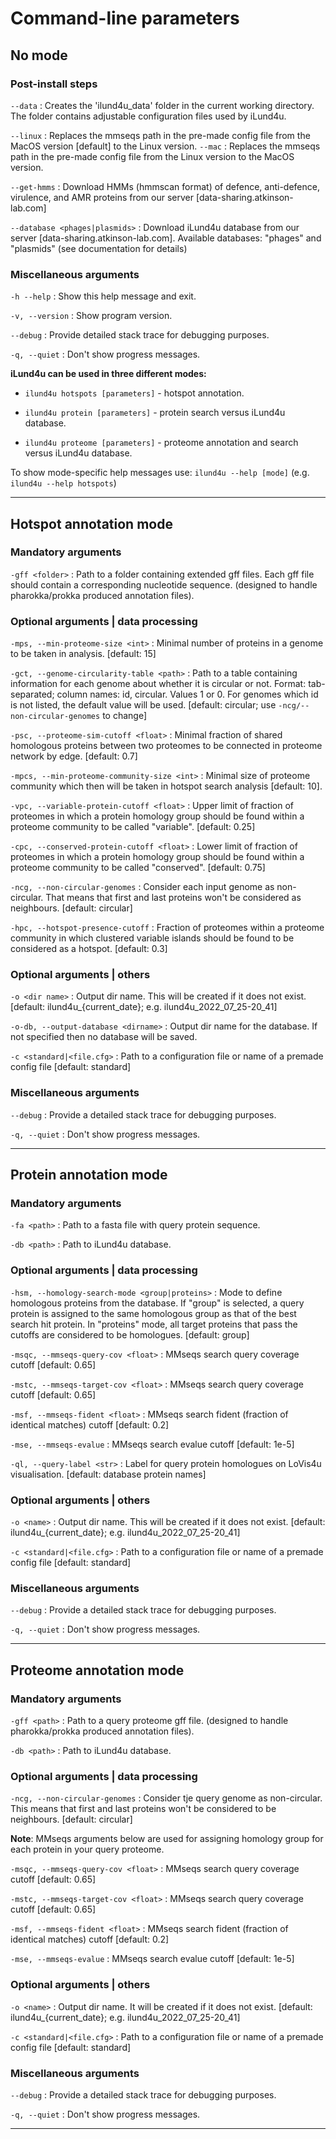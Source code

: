 # Сommand-line parameters



## No mode

### Post-install steps

`--data`
:    Creates the 'ilund4u_data' folder in the current working directory.
     The folder contains adjustable configuration files used by iLund4u.

`--linux`
:    Replaces the mmseqs path in the pre-made config file from the MacOS
     version [default] to the Linux version.
`--mac`
:    Replaces the mmseqs path in the pre-made config file from the Linux
     version to the MacOS version.

`--get-hmms`
:    Download HMMs (hmmscan format) of defence, anti-defence, virulence,
     and AMR proteins from our server [data-sharing.atkinson-lab.com]

`--database <phages|plasmids>`
:    Download iLund4u database from our server [data-sharing.atkinson-lab.com].
     Available databases: "phages" and "plasmids" (see documentation for details)

### Miscellaneous arguments

`-h --help`
:    Show this help message and exit.

`-v, --version`
:    Show program version.

`--debug`
:    Provide detailed stack trace for debugging purposes.

`-q, --quiet`
:    Don't show progress messages.


**iLund4u can be used in three different modes:**

- `ilund4u hotspots [parameters]` - hotspot annotation.

- `ilund4u protein [parameters]` - protein search versus iLund4u database.

- `ilund4u proteome [parameters]` - proteome annotation and search versus iLund4u database.

To show mode-specific help messages use: `ilund4u --help [mode]`
(e.g. `ilund4u --help hotspots`)

---

## Hotspot annotation mode

### Mandatory arguments

`-gff <folder>`
:    Path to a folder containing extended gff files.
     Each gff file should contain a corresponding nucleotide sequence.
     (designed to handle pharokka/prokka produced annotation files).

### Optional arguments | data processing

`-mps, --min-proteome-size <int>`
:    Minimal number of proteins in a genome to be taken in analysis.
     [default: 15]

`-gct, --genome-circularity-table <path>`
:    Path to a table containing information for each genome about whether
     it is circular or not.
     Format: tab-separated; column names: id, circular. Values 1 or 0.
     For genomes which id is not listed, the default value will be used.
     [default: circular; use `-ncg/--non-circular-genomes` to change]

`-psc, --proteome-sim-cutoff <float>`
:    Minimal fraction of shared homologous proteins between two
    proteomes to be connected in proteome network by edge.
    [default: 0.7]

`-mpcs, --min-proteome-community-size <int>`
:   Minimal size of proteome community which then will be taken in
   hotspot search analysis [default: 10].

`-vpc, --variable-protein-cutoff <float>`
:    Upper limit of fraction of proteomes in which a protein homology
    group should be found within a proteome community to be called
    "variable". [default: 0.25]

`-cpc, --conserved-protein-cutoff <float>`
:    Lower limit of fraction of proteomes in which a protein homology
    group should be found within a proteome community to be called
    "conserved". [default: 0.75]

`-ncg, --non-circular-genomes`
:    Consider each input genome as non-circular. That means that first
    and last proteins won't be considered as neighbours.
    [default: circular]

`-hpc, --hotspot-presence-cutoff`
:    Fraction of proteomes within a proteome community in which clustered
    variable islands should be found to be considered as a hotspot.
    [default: 0.3]

### Optional arguments | others

`-o <dir name>`
:    Output dir name. This will be created if it does not exist.
	[default: ilund4u_{current_date}; e.g. ilund4u_2022_07_25-20_41]

`-o-db, --output-database <dirname>`
:    Output dir name for the database.
    If not specified then no database will be saved.

`-c <standard|<file.cfg>`
:    Path to a configuration file or name of a premade config file
    [default: standard]


### Miscellaneous arguments

`--debug`
:    Provide a detailed stack trace for debugging purposes.

`-q, --quiet`
:    Don't show progress messages.


---

## Protein annotation mode


### Mandatory arguments


`-fa <path>`
:    Path to a fasta file with query protein sequence.

`-db <path>`
:    Path to iLund4u database.

### Optional arguments | data processing

`-hsm, --homology-search-mode <group|proteins>`
:    Mode to define homologous proteins from the database.
    If "group" is selected, a query protein is assigned to the
    same homologous group as that of the best search hit
    protein. In "proteins" mode, all target proteins that
    pass the cutoffs are considered to be homologues.
    [default: group]

`-msqc, --mmseqs-query-cov <float>`
:    MMseqs search query coverage cutoff [default: 0.65]

`-mstc, --mmseqs-target-cov <float>`
:    MMseqs search query coverage cutoff [default: 0.65]

`-msf, --mmseqs-fident <float>`
:    MMseqs search fident (fraction of identical matches) cutoff
    [default: 0.2]

`-mse, --mmseqs-evalue`
 :   MMseqs search evalue cutoff [default: 1e-5]

`-ql, --query-label <str>`
 :   Label for query protein homologues on LoVis4u visualisation.
    [default: database protein names]

### Optional arguments | others

`-o <name>`
 :   Output dir name. This will be created if it does not exist.
	[default: ilund4u_{current_date}; e.g. ilund4u_2022_07_25-20_41]

`-c <standard|<file.cfg>`
 :   Path to a configuration file or name of a premade config file
    [default: standard]


### Miscellaneous arguments

`--debug`
:    Provide a detailed stack trace for debugging purposes.

`-q, --quiet`
:    Don't show progress messages.

---

## Proteome annotation mode

### Mandatory arguments

`-gff <path>`
 :   Path to a query proteome gff file.
    (designed to handle pharokka/prokka produced annotation files).

`-db <path>`
 :   Path to iLund4u database.

### Optional arguments | data processing

`-ncg, --non-circular-genomes`
 :   Consider tje query genome as non-circular. This means that first
    and last proteins won't be considered to be neighbours.
    [default: circular]

**Note**: MMseqs arguments below are used for assigning homology
      group for each protein in your query proteome.

`-msqc, --mmseqs-query-cov <float>`
:   MMseqs search query coverage cutoff [default: 0.65]

`-mstc, --mmseqs-target-cov <float>`
 :   MMseqs search query coverage cutoff [default: 0.65]

`-msf, --mmseqs-fident <float>`
:    MMseqs search fident (fraction of identical matches) cutoff
    [default: 0.2]

`-mse, --mmseqs-evalue`
 :   MMseqs search evalue cutoff [default: 1e-5]


### Optional arguments | others

`-o <name>`
 :   Output dir name. It will be created if it does not exist.
	[default: ilund4u_{current_date}; e.g. ilund4u_2022_07_25-20_41]

`-c <standard|<file.cfg>`
 :   Path to a configuration file or name of a premade config file
    [default: standard]


### Miscellaneous arguments

`--debug`
:    Provide a detailed stack trace for debugging purposes.

`-q, --quiet`
:    Don't show progress messages.


---

